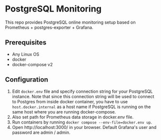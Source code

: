 PostgreSQL Monitoring
=====================

This repo provides PostgreSQL online monitoring setup based on Prometheus + postgres-exporter + Grafana.

Prerequisites
-------------

* Any Linux OS
* docker
* docker-compose v2

Configuration
-------------

1. Edit `docker.env` file and specify connection string for your PostgreSQL
  instance. Note that since this connection string will be used to connect to
  Postgres from inside docker container, you have to use `host.docker.internal`
  as a host name if PostgreSQL is running on the same host where you are running
  docker-compose.
2. Also set path for Prometheus data storage in docker.env file.
3. Run containers by running `docker compose --env-file=docker.env up`.
4. Open http://localhost:3000/ in your browser. Default Grafana's user and password are admin / admin.


